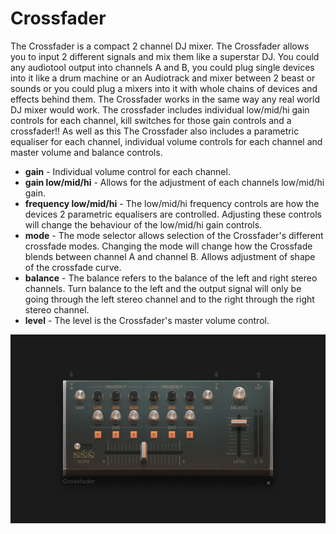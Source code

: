 # Crossfader

The Crossfader is a compact 2 channel DJ mixer. The Crossfader allows
you to input 2 different signals and mix them like a superstar DJ. You
could any audiotool output into channels A and B, you could plug single
devices into it like a drum machine or an Audiotrack and mixer between 2
beast or sounds or you could plug a mixers into it with whole chains of
devices and effects behind them. The Crossfader works in the same way
any real world DJ mixer would work. The crossfader includes individual
low/mid/hi gain controls for each channel, kill switches for those gain
controls and a crossfader\!\! As well as this The Crossfader also
includes a parametric equaliser for each channel, individual volume
controls for each channel and master volume and balance controls.

  - **gain** - Individual volume control for each channel.
  - **gain low/mid/hi** - Allows for the adjustment of each channels
    low/mid/hi gain.
  - **frequency low/mid/hi** - The low/mid/hi frequency controls are how
    the devices 2 parametric equalisers are controlled. Adjusting these
    controls will change the behaviour of the low/mid/hi gain controls.
  - **mode** - The mode selector allows selection of the Crossfader's
    different crossfade modes. Changing the mode will change how the
    Crossfade blends between channel A and channel B. Allows adjustment
    of shape of the crossfade curve.
  - **balance** - The balance refers to the balance of the left and
    right stereo channels. Turn balance to the left and the output
    signal will only be going through the left stereo channel and to the
    right through the right stereo channel.
  - **level** - The level is the Crossfader's master volume control.

![/images/crossfader.png](/images/crossfader.png
"/images/crossfader.png")
